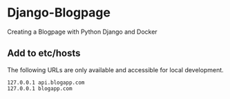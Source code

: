# Django-Blogpage
Creating a Blogpage with Python Django and Docker

## Add to etc/hosts
The following URLs are only available and accessible for local development. 

    127.0.0.1 api.blogapp.com
    127.0.0.1 blogapp.com
